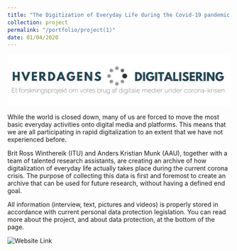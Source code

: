 ```yaml
---
title: "The Digitization of Everyday Life during the Covid-19 pandemic in Denmark"
collection: project
permalink: "/portfolio/project(1)"
date: 01/04/2020
---
```


![Conference](/images/Covid-19-project.png)

While the world is closed down, many of us are forced to move the most basic everyday activities onto digital media and platforms. This means that we are all participating in rapid digitalization to an extent that we have not experienced before.

Brit Ross Winthereik (ITU) and Anders Kristian Munk (AAU), together with a team of talented research assistants, are creating an archive of how digitalization of everyday life actually takes place during the current corona crisis. The purpose of collecting this data is first and foremost to create an archive that can be used for future research, without having a defined end goal.

All information (interview, text, pictures and videos) is properly stored in accordance with current personal data protection legislation. You can read more about the project, and about data protection, at the bottom of the page.


![Website Link](https://deltagelsensgrammatik.itu.dk/)
